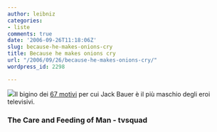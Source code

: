 ```yaml
---
author: leibniz
categories:
- liste
comments: true
date: '2006-09-26T11:18:06Z'
slug: because-he-makes-onions-cry
title: Because he makes onions cry
url: "/2006/09/26/because-he-makes-onions-cry/"
wordpress_id: 2298

---
```

![](http://www.tvsquad.com/media/2006/04/Kiefer-Sutherland.jpg)Il bigino dei [67 motivi](http://www.thecareandfeedingofman.com/2006/09/67-reasons-jack-bauer-is-a-mans-man/) per cui Jack Bauer è il più maschio degli eroi televisivi.

### The Care and Feeding of Man - tvsquad
